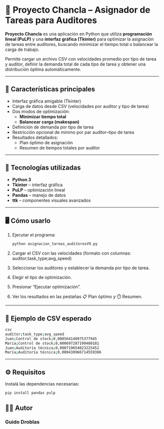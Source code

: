 # 🧮 Proyecto Chancla – Asignador de Tareas para Auditores

**Proyecto Chancla** es una aplicación en Python que utiliza **programación lineal (PuLP)** y una **interfaz gráfica (Tkinter)** para optimizar la asignación de tareas entre auditores, buscando minimizar el tiempo total o balancear la carga de trabajo.

Permite cargar un archivo CSV con velocidades promedio por tipo de tarea y auditor, definir la demanda total de cada tipo de tarea y obtener una distribución óptima automáticamente.

---

## 🚀 Características principales
- Interfaz gráfica amigable (Tkinter)
- Carga de datos desde CSV (velocidades por auditor y tipo de tarea)
- Dos modos de optimización:
  - **Minimizar tiempo total**
  - **Balancear carga (makespan)**
- Definición de demanda por tipo de tarea
- Restricción opcional de mínimo por par auditor–tipo de tarea
- Resultados detallados:
  - Plan óptimo de asignación
  - Resumen de tiempos totales por auditor

---

## 🧰 Tecnologías utilizadas
- **Python 3**
- **Tkinter** – interfaz gráfica  
- **PuLP** – optimización lineal  
- **Pandas** – manejo de datos  
- **ttk** – componentes visuales avanzados

---

## 🖥️ Cómo usarlo
1. Ejecutar el programa:
   ```bash
   python asignacion_tareas_auditoresV9.py
   
2. Cargar el CSV con las velocidades (formato con columnas: auditor;task_type;avg_speed)

3. Seleccionar los auditores y establecer la demanda por tipo de tarea.

4. Elegir el tipo de optimización.

5. Presionar “Ejecutar optimización”.

6. Ver los resultados en las pestañas 📋 Plan óptimo y ⏱️ Resumen.

---

## 📄 Ejemplo de CSV esperado
   ```bash
csv
auditor;task_type;avg_speed
Juan;Control de stock;0,000564140975377945
María;Control de stock;0,000697287199480181
Juan;Auditoría técnica;0,000719654023225452
María;Auditoría técnica;0,000438966714559386
```

---

## ⚙️ Requisitos
Instalá las dependencias necesarias:

```bash
pip install pandas pulp
```

## 👨‍💻 Autor
### Guido Droblas

